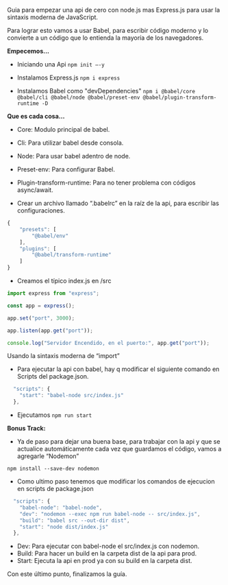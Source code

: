 Guia para empezar una api de cero con node.js mas Express.js para usar la sintaxis moderna de JavaScript.

Para lograr esto vamos a usar Babel, para escribir código moderno y lo convierte a un código que lo entienda la mayoría de los navegadores.

**Empecemos...**

* Iniciando una Api
`npm init –-y`	

* Instalamos Express.js
`npm i express`	

* Instalamos Babel como "devDependencies"
`npm i @babel/core @babel/cli @babel/node @babel/preset-env @babel/plugin-transform-runtime -D`	

**Que es cada cosa...**
* Core: Modulo principal de babel.
* Cli: Para utilizar babel desde consola.
* Node: Para usar babel adentro de node.
* Preset-env: Para configurar Babel.
* Plugin-transform-runtime: Para no tener problema con códigos async/await.

* Crear un archivo llamado “.babelrc” en la raíz de la api, para escribir las configuraciones.
```javascript
{
    "presets": [
        "@babel/env"
    ],
    "plugins": [
        "@babel/transform-runtime"
    ]
}
```
* Creamos el típico index.js en /src

```javascript
import express from "express";

const app = express();

app.set("port", 3000);

app.listen(app.get("port"));

console.log("Servidor Encendido, en el puerto:", app.get("port"));
```
Usando la sintaxis moderna de “import”

* Para ejecutar la api con babel, hay q modificar el siguiente comando en Scripts del package.json.

```javascript
  "scripts": {
    "start": "babel-node src/index.js"
  },
```

* Ejecutamos
`npm run start`


**Bonus Track:**

* Ya de paso para dejar una buena base, para trabajar con la api y que se actualice automáticamente cada vez que guardamos el código, vamos a agregarle “Nodemon”

`npm install --save-dev nodemon`

* Como ultimo paso tenemos que modificar los comandos de ejecucion en scripts de package.json

```javascript
  "scripts": {
    "babel-node": "babel-node",
    "dev": "nodemon --exec npm run babel-node -- src/index.js",
    "build": "babel src --out-dir dist",
    "start": "node dist/index.js"
  },
```

* Dev: Para ejecutar con babel-node el src/index.js con nodemon.
* Build: Para hacer un build en la carpeta dist de la api para prod.
* Start: Ejecuta la api en prod ya con su build en la carpeta dist.

Con este último punto, finalizamos la guía.

